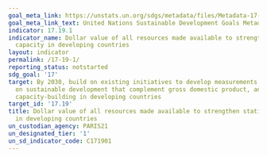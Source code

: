 ```yaml
---
goal_meta_link: https://unstats.un.org/sdgs/metadata/files/Metadata-17-19-01.pdf
goal_meta_link_text: United Nations Sustainable Development Goals Metadata (pdf 468kB)
indicator: 17.19.1
indicator_name: Dollar value of all resources made available to strengthen statistical
  capacity in developing countries
layout: indicator
permalink: /17-19-1/
reporting_status: notstarted
sdg_goal: '17'
target: By 2030, build on existing initiatives to develop measurements of progress
  on sustainable development that complement gross domestic product, and support statistical
  capacity-building in developing countries
target_id: '17.19'
title: Dollar value of all resources made available to strengthen statistical capacity
  in developing countries
un_custodian_agency: PARIS21
un_designated_tier: '1'
un_sd_indicator_code: C171901
---
```

